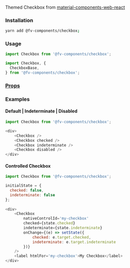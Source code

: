 Themed Checkbox from <a href="https://github.com/material-components/material-components-web-react/tree/master/packages/checkbox" target="_blank">material-components-web-react</a>

### Installation

```bash
yarn add @fv-components/checkbox;
```

### Usage

```js static
import Checkbox from '@fv-components/checkbox';
```

```js static
import Checkbox, {
  CheckboxBase,
} from '@fv-components/checkbox';
```

### [Props](https://github.com/material-components/material-components-web-react/tree/master/packages/checkbox#props)

### Examples

#### Default | Indeterminate | Disabled

```js
import Checkbox from '@fv-components/checkbox';

<div>
    <Checkbox />
    <Checkbox checked />
    <Checkbox indeterminate />
    <Checkbox disabled />
</div>
```


#### Controlled Checkbox

```js
import Checkbox from '@fv-components/checkbox';

initialState = {
  checked: false,
  indeterminate: false
};
  
<div>
    <Checkbox
        nativeControlId='my-checkbox'
        checked={state.checked}
        indeterminate={state.indeterminate}
        onChange={(e) => setState({
            checked: e.target.checked,
            indeterminate: e.target.indeterminate
        })}
    />
    <label htmlFor='my-checkbox'>My Checkbox</label>
</div>
```
